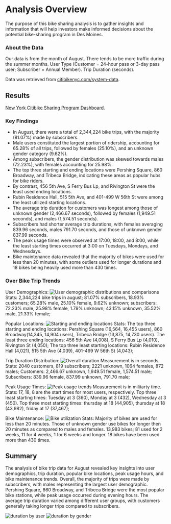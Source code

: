 # Analysis Overview
The purpose of this bike sharing analysis is to gather insights and information that will help investors make informed decisions about the potential bike-sharing program in Des Moines. 

### About the Data
Our data is from the month of August. There tends to be more traffic during the summer months. User Type (Customer = 24-hour pass or 3-day pass user; Subscriber = Annual Member). Trip Duration (seconds).

Data was retrieved from [citibikenyc.com/system-data](https://citibikenyc.com/system-data).

## Results
[New York Citibike Sharing Program Dashboard](https://public.tableau.com/views/NewYorksCitibikeSharingProgramResultsAugust2019/BikesharingResults?:language=en-US&:sid=&:display_count=n&:origin=viz_share_link).

### Key Findings
- In August, there were a total of 2,344,224 bike trips, with the majority (81.07%) made by subscribers.
- Male users constituted the largest portion of ridership, accounting for 65.28% of all trips, followed by females (25.10%), and an unknown gender category (9.62%).
- Among subscribers, the gender distribution was skewed towards males (72.23%), with females accounting for 25.98%.
- The top three starting and ending locations were Pershing Square, 860 Broadway, and Tribeca Bridge, indicating these areas as popular hubs for bike riders.
- By contrast, 456 5th Ave, S Ferry Bus Lp, and Rivington St were the least used ending locations.
- Rubin Residence Hall, 515 5th Ave, and 401-499 W 56th St were among the least utilized starting locations.
- The average trip duration for customers was longest among those of unknown gender (2,466.67 seconds), followed by females (1,949.51 seconds), and males (1,574.51 seconds).
- Subscribers had shorter average trip durations, with females averaging 839.96 seconds, males 791.70 seconds, and those of unknown gender 837.99 seconds.
- The peak usage times were observed at 17:00, 18:00, and 8:00, while the least starting times occurred at 3:00 on Tuesdays, Mondays, and Wednesdays.
- Bike maintenance data revealed that the majority of bikes were used for less than 20 minutes, with some outliers used for longer durations and 18 bikes being heavily used more than 430 times.

### Over Bike Trip Trends

User Demographics:
![User demographic distributions and comparisons](images/demographics.png)
Stats: 2,344,224 bike trips in august; 81.07% subscribers, 18.93% customers; 65.28% male, 25.10% female, 9.62% unknown; subscribers: 72.23% male, 25.98% female, 1.79% unknown; 43.15% unknown, 35.52% male, 21.33% female; 

Popular Locations:
![Starting and ending locations](images/location.png)
Stats: The top three starting and ending locations: Pershing Square (16,564, 16,455 users), 860 Broadway(14,345, 14,904 users), Tribeca Bridge (13,875, 14,730 users). The least three ending locations: 456 5th Ave (4,008), S Ferry Bus Lp (4,010), Rivington St (4,050); The top three least starting locations: Rubin Residence Hall (4,021), 515 5th Ave (4,039), 401-499 W 56th St (4,043);

Trip Duration Distribution:
![Overall duration](images/duration.png)
Measurement is in seconds.
Stats: 2040 customers, 819 subscribers; 2221 unknown, 1064 females, 872 males; Customers: 2,466.67 unknown, 1,949.51 female, 1,574.51 male; Subscribers: 839.96 female, 837.99 unknown, 791.70 male; 

Peak Usage Times:
![Peak usage trends](images/usage.png)
Measurement is in militarty time.
Stats: 17, 18, 8 are the start times for most users, respectively. Top three least starting times: Tuesday at 3 (360), Monday at 3 (432), Wednesday at 3 (450). Top three most starting times: thursday at 18 (44,905), thursday at 18 (43,982), friday at 17 (37,467);  

Bike Maintenance:
![Bike utilization](images/maintanence.png)
Stats: Majority of bikes are used for less than 20 minutes. Those of unknown gender use bikes for longer then 20 minutes as compared to males and females. 13,983 bikes; 81 used for 2 weeks, 11 for 4 weeks, 1 for 6 weeks and longer. 18 bikes have been used more than 430 times.

## Summary
The analysis of bike trip data for August revealed key insights into user demographics, trip duration, popular bike locations, peak usage hours, and bike maintenance trends. Overall, the majority of trips were made by subscribers, with males representing the largest user demographic. Pershing Square, 860 Broadway, and Tribeca Bridge were the most popular bike stations, while peak usage occurred during evening hours. The average trip duration varied among different user groups, with customers generally taking longer trips compared to subscribers. 

![duration by user](images/duration_userbar.png) ![duration by gender](images/duration_genderbar.png)
